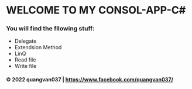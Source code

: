 # WELCOME TO MY CONSOL-APP-C#

### You will find the fllowing stuff:
* Delegate
* Extendsion Method
* LinQ
* Read file
* Write file

#### © 2022 quangvan037 | https://www.facebook.com/quangvan037/